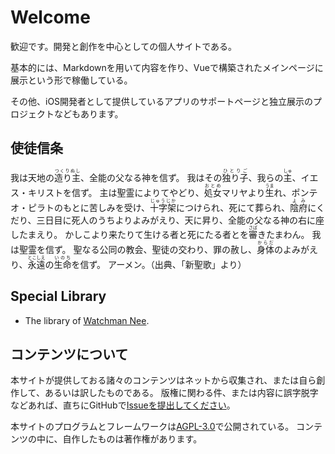 # Welcome

歓迎です。開発と創作を中心としての個人サイトである。

基本的には、Markdownを用いて内容を作り、Vueで構築されたメインページに展示という形で稼働している。

その他、iOS開発者として提供しているアプリのサポートページと独立展示のプロジェクトなどもあります。

## 使徒信条
我は天地の<ruby>造り主<rp>(</rp><rt>つくりぬし</rt><rp>)</rp></ruby>、全能の父なる神を信ず。 我はその<ruby>独り子<rp>(</rp><rt>ひとりご</rt><rp>)</rp></ruby>、我らの<ruby>主<rp>(</rp><rt>しゅ</rt><rp>)</rp></ruby>、イエス・キリストを信ず。 主は聖霊によりてやどり、<ruby>処女<rp>(</rp><rt>おとめ</rt><rp>)</rp></ruby>マリヤより<ruby>生<rp>(</rp><rt>うま</rt><rp>)</rp></ruby>れ、ポンテオ・ピラトのもとに苦しみを受け、<ruby>十字架<rp>(</rp><rt>じゅうじか</rt><rp>)</rp></ruby>につけられ、死にて葬られ、<ruby>陰府<rp>(</rp><rt>よみ</rt><rp>)</rp></ruby>にくだり、三日目に死人のうちよりよみがえり、天に昇り、全能の父なる神の右に座したまえり。 かしこより来たりて生ける者と死にたる者とを<ruby>審<rp>(</rp><rt>さば</rt><rp>)</rp></ruby>きたまわん。 我は聖霊を信ず。 聖なる公同の教会、聖徒の交わり、罪の赦し、<ruby>身体<rp>(</rp><rt>からだ</rt><rp>)</rp></ruby>のよみがえり、<ruby>永遠<rp>(</rp><rt>とこしえ</rt><rp>)</rp></ruby>の<ruby>生命<rp>(</rp><rt>いのち</rt><rp>)</rp></ruby>を信ず。 アーメン。（出典、「新聖歌」より）

## Special Library

* The library of [Watchman Nee](./WatchmanNee/).

## コンテンツについて

本サイトが提供しておる諸々のコンテンツはネットから収集され、または自ら創作して、あるいは訳したものである。
版権に関わる件、または内容に誤字脱字などあれば、直ちにGitHubで[Issueを提出してください](https://github.com/sinri/sinri.github.io/issues/new)。

本サイトのプログラムとフレームワークは[AGPL-3.0](https://github.com/sinri/sinri.github.io/blob/master/LICENSE)で公開されている。
コンテンツの中に、自作したものは著作権があります。